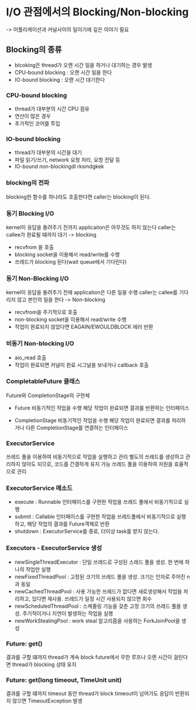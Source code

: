 # I/O 관점에서의 Blocking/Non-blocking 
-> 어플리케이션과 커널사이의 일이기에 깊은 이야기 필요

## Blocking의 종류
* blcoking은 thread가 오랜 시간 일을 하거나 대기하는 경우 발생
* CPU-bound blocking : 오랜 시간 일을 한다
* IO-bound blocking : 오랜 시간 대기한다

### CPU-bound blocking
* thread가 대부분의 시간 CPU 점유
* 연산이 많은 경우
* 추가적인 코어를 투입

### IO-bound blocking
* thread가 대부분의 시간을 대기
* 파일 읽기/쓰기, network 요청 처리, 요청 전달 등
* IO-bound non-blockingdl rksmdgkek


### blocking의 전파
blocking한 함수를 하나라도 호출한다면 caller는 blocking이 된다.


### 동기 Blocking I/O
kernel이 응답을 돌려주기 전까지 applicaiton은 아무것도 하지 않는다
caller는 callee가 완료될 떄까지 대기 -> blocking
* recvfrom 을 호출
* blocking socket을 이용해서 read/write를 수행
* 쓰레드가 blocking 된다(wait queue에서 기다린다)

### 동기 Non-Blocking I/O
kernel이 응답을 돌려주기 전에 application은 다른 일을 수행
caller는 callee를 기다리지 않고 본인의 일을 한다 -> Non-blocking
* recvfrom을 주기적으로 호출
* non-blocking socket을 이용해서 read/write 수행
* 작업이 완료되지 않았다면 EAGAIN/EWOULDBLOCK 에러 반환

### 비동기 Non-blocking I/O
* aio_read 호출
* 작업이 완료되면 커널이 완료 시그널을 보내거나 callback 호출

### CompletableFuture 클래스
Future와 CompletionStage의 구현체
* Future
비동기적인 작업을 수행
해당 작업이 완료되면 결과를 반환하는 인터페이스

* CompletionStage
비동기적인 작업을 수행
해당 작업이 완료되면 결과를 처리하거나 다른 CompletionStage를 연결하는 인터페이스

### ExecutorService
쓰레드 풀을 이용하여 비동기적으로 작업을 실행하고 관리
별도의 쓰레드를 생성하고 관리하지 않아도 되므로, 코드를 간결하게 유지 가능
쓰레드 풀을 이용하여 자원을 효율적으로 관리

### ExecutorService 메소드
* execute : Runnable 인터페이스를 구현한 작업을 쓰레드 풀에서 비동기적으로 실행
* submit : Callable 인터페이스를 구현한 작업을 쓰레드풀에서 비동기적으로 실행하고, 해당 작업의 결과를 Future<T>객체로 반환
* shutdown : ExecutorService를 종료, 더이상 task를 받지 않는다.

### Executors - ExecutorService 생성
* newSingleThreadExecutor : 단일 쓰레드로 구성된 스레드 풀을 생성. 한 번에 하나의 작업만 실행
* newFixedThreadPool : 고정된 크기의 쓰레드 풀을 생성. 크기는 인자로 주어진 n과 동일
* newCachedThreadPool : 사용 가능한 쓰레드가 없다면 새로생성해서 작업을 처리하고, 있다면 재사용. 쓰레드가 일정 시간 사용되지 않으면 회수
* newScheduledThreadPool : 스케줄링 기능을 갖춘 고정 크기의 쓰레드 풀을 생성. 주기적이거나 지연이 발생하는 작업을 실행
* newWorkStealingPool : work steal 알고리즘을 사용하는 ForkJoinPool을 생성

### Future: get()
결과를 구할 떄까지 thread가 계속 block
future에서 무한 루프나 오랜 시간이 걸린다면 thread가 blocking 상태 유지

### Future: get(long timeout, TimeUnit unit)
결과를 구할 떄까지 timeout 동안 thread가 block
timeout이 넘어가도 응답이 반환되지 않으면 TimeoutException 발생
